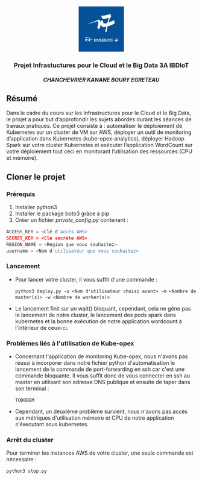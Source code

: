 <!-- PROJECT LOGO -->
<br />
<p align="center">
  <a href="https://github.com/cchanche/esp32iot">
    <img src="images/enseeiht.jpeg" alt="Logo" width="120" height="120">
  </a>

  <h3 align="center">Projet Infrastuctures pour le Cloud et le Big Data 3A IBDIoT</h3>
  <h4 align="center"><i>CHANCHEVRIER KANANE BOURY EGRETEAU</i></h4>
</p>

## Résumé

Dans le cadre du cours sur les Infrastructures pour le Cloud et le Big Data, le projet a pour but d’approfondir les sujets abordés durant les séances de travaux pratiques.
Ce projet consiste à : automatiser le déploiement de Kubernetes sur un cluster de VM sur AWS, déployer un outil de monitoring d’application dans Kubernetes (kube-opex-analytics), déployer Hadoop Spark sur votre cluster Kubernetes et exécuter l’application WordCount sur votre déploiement tout ceci en monitorant l’utilisation des ressources (CPU et mémoire).

## Cloner le projet 
### Prérequis

1. Installer python3
2. Installer le package boto3 grâce à pip
3. Créer un fichier <i> private_config.py </i> contenant :
  ```py
  ACCESS_KEY = <Clé d'accès AWS>
  SECRET_KEY = <Clé secrète AWS>
  REGION_NAME = <Région que vous souhaitez>
  username = <Nom d'utilisateur que vous souhaitez>
  ```
### Lancement

- Pour lancer votre cluster, il vous suffit d'une commande :
  ```
  python3 deploy.py -u <Nom d'utilisateur choisi avant> -m <Nombre de master(s)> -w <Nombre de worker(s)>
  ```
- Le lancement finit sur un wait() bloquant, cependant, cela ne gêne pas le lancement de notre cluster, le lancement des pods spark dans kubernetes et la bonne exécution de notre application wordcount à l'intérieur de ceux-ci.

### Problèmes liés à l'utilisation de Kube-opex

- Concernant l'application de monitoring Kube-opex, nous n'avons pas réussi à incorporer dans notre fichier python d'automatisation le lancement de la commande de port-forwarding en ssh car c'est une commande bloquante. Il vous suffit donc de vous connecter en ssh au master en utilisant son adresse DNS publique et ensuite de taper dans son terminal :
  ```
  TODOBEM
  ```
- Cependant, un deuxième problème survient, nous n'avons pas accès aux métriques d'utilisation mémoire et CPU de notre application s'éxecutant sous kubernetes.

### Arrêt du cluster

Pour terminer les instances AWS de votre cluster, une seule commande est nécessaire :
  ```
  python3 stop.py
  ```

